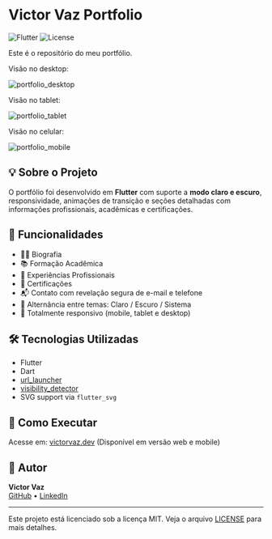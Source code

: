 # Victor Vaz Portfolio

![Flutter](https://img.shields.io/badge/Flutter-Portfolio-blue)
![License](https://img.shields.io/badge/license-MIT-green)

Este é o repositório do meu portfólio.

Visão no desktop:

![portfolio_desktop](https://github.com/user-attachments/assets/71de85da-4307-44e0-bfb0-b59353a44289)

Visão no tablet:

![portfolio_tablet](https://github.com/user-attachments/assets/8b8c3612-3e5e-4618-afc0-99194e2070d8)

Visão no celular:

![portfolio_mobile](https://github.com/user-attachments/assets/ac158216-db25-4a0f-a140-380237d2c913)


## 💡 Sobre o Projeto

O portfólio foi desenvolvido em **Flutter** com suporte a **modo claro e escuro**, responsividade, animações de transição e seções detalhadas com informações profissionais, acadêmicas e certificações.

## 🧩 Funcionalidades

- 🧑‍💼 Biografia
- 📚 Formação Acadêmica
- 💼 Experiências Profissionais
- 📜 Certificações
- 📬 Contato com revelação segura de e-mail e telefone
- 🌙 Alternância entre temas: Claro / Escuro / Sistema
- 📱 Totalmente responsivo (mobile, tablet e desktop)

## 🛠️ Tecnologias Utilizadas

- Flutter
- Dart
- [url_launcher](https://pub.dev/packages/url_launcher)
- [visibility_detector](https://pub.dev/packages/visibility_detector)
- SVG support via `flutter_svg`

## 🚀 Como Executar

Acesse em: [victorvaz.dev](https://victorvaz.dev) (Disponível em versão web e mobile)

## 👤 Autor

**Victor Vaz**  
[GitHub](https://github.com/victorvazdev) • [LinkedIn](https://www.linkedin.com/in/victorvazdev/)

---

Este projeto está licenciado sob a licença MIT. Veja o arquivo [LICENSE](LICENSE) para mais detalhes.
